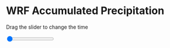 <h1>WRF Accumulated Precipitation</h1>
<p>Drag the slider to change the time</p>

<div class="slidecontainer">
<input oninput='setImage(this)' class="slider" type="range" min="0" max="7" value="0" step="1" />
<img id='img'/>
</div>

<script>
var img = document.getElementById('img');
var img_array = ['/assets/images/wrf/r_wrfout_d01_2020-06-06_12:00:00.png',
'/assets/images/wrf/r_wrfout_d01_2020-06-06_13:00:00.png',
'/assets/images/wrf/r_wrfout_d01_2020-06-06_14:00:00.png',
'/assets/images/wrf/r_wrfout_d01_2020-06-06_15:00:00.png',
'/assets/images/wrf/r_wrfout_d01_2020-06-06_16:00:00.png',
'/assets/images/wrf/r_wrfout_d01_2020-06-06_17:00:00.png',
'/assets/images/wrf/r_wrfout_d01_2020-06-06_18:00:00.png',];
function setImage(obj)
{
        var value = obj.value;
        img.src = img_array[value];

}
</script>
